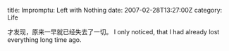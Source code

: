 title: Impromptu: Left with Nothing
date: 2007-02-28T13:27:00Z
category: Life

才发现，原来一早就已经失去了一切。
I only noticed, that I had already lost everything long time ago.
